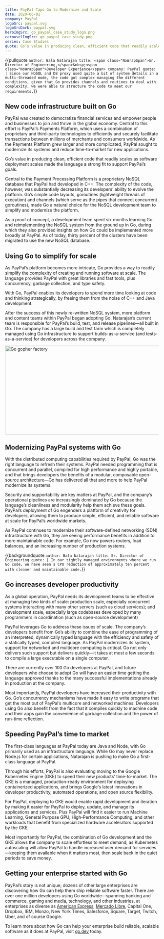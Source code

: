 ```yaml
---
title: PayPal Taps Go to Modernize and Scale
date: 2020-06-01
company: PayPal
logoSrc: paypal.svg
logoSrcDark: paypal.svg
heroImgSrc: go_paypal_case_study_logo.png
carouselImgSrc: go_paypal_case_study.png
series: Case Studies
quote: Go’s value in producing clean, efficient code that readily scales as software deployment scales made the language a strong fit to support PayPal’s goals.
---
```


{{pullquote `
  author: Bala Natarajan
  title: <span class="NoWrapSpan">Sr. Director of Engineering,</span>&nbsp;<span class="NoWrapSpan">Developer Experience</span>
  company: PayPal
  quote: |
    Since our NoSQL and DB proxy used quite a bit of system details in a multi-threaded mode, the code got complex managing the different conditions, given that Go provides channels and routines to deal with complexity, we were able to structure the code to meet our requirements.
`}}

## New code infrastructure built on Go

PayPal was created to democratize financial services and empower people and businesses to join and thrive in the global economy. Central to this effort is PayPal’s Payments Platform, which uses a combination of proprietary and third-party technologies to efficiently and securely facilitate transactions between millions of merchants and consumers worldwide. As the Payments Platform grew larger and more complicated, PayPal sought to modernize its systems and reduce time-to-market for new applications.

Go’s value in producing clean, efficient code that readily scales as software deployment scales made the language a strong fit to support PayPal’s goals.

Central to the Payment Processing Platform is a proprietary NoSQL database that PayPal had developed in C++. The complexity of the code, however, was substantially decreasing its developers’ ability to evolve the platform. Go’s simple code layouts, goroutines (lightweight threads of execution) and channels (which serve as the pipes that connect concurrent goroutines), made Go a natural choice for the NoSQL development team to simplify and modernize the platform.

As a proof of concept, a development team spent six months learning Go and reimplementing the NoSQL system from the ground up in Go, during which they also provided insights on how Go could be implemented more broadly at PayPal. As of today, thirty percent of the clusters have been migrated to use the new NoSQL database.


## Using Go to simplify for scale

As PayPal’s platform becomes more intricate, Go provides a way to readily simplify the complexity of creating and running software at scale. The language provides PayPal with great libraries and fast tools, plus concurrency, garbage collection, and type safety.

With Go, PayPal enables its developers to spend more time looking at code and thinking strategically, by freeing them from the noise of C++ and Java development.

After the success of this newly re-written NoSQL system, more platform and content teams within PayPal began adopting Go. Natarajan’s current team is responsible for PayPal’s build, test, and release pipelines—all built in Go. The company has a large build and test farm which is completely managed using Go infrastructure to support builds-as-a-service (and tests-as-a-service) for developers across the company.

  <img
    loading="lazy"
    width="607"
    height="289"
    class=""
    alt="Go gopher factory"
    src="/images/gophers/factory.png">

## Modernizing PayPal systems with Go

With the distributed computing capabilities required by PayPal, Go was the right language to refresh their systems. PayPal needed programming that is concurrent and parallel, compiled for high performance and highly portable, and that brings developers the benefits of a modular, composable open-source architecture—Go has delivered all that and more to help PayPal modernize its systems.

Security and supportability are key matters at PayPal, and the company’s operational pipelines are increasingly dominated by Go because the language’s cleanliness and modularity help them achieve these goals. PayPal’s deployment of Go engenders a platform of creativity for developers, allowing them to produce simple, efficient, and reliable software at scale for PayPal’s worldwide markets.

As PayPal continues to modernize their software-defined networking (SDN) infrastructure with Go, they are seeing performance benefits in addition to more maintainable code. For example, Go now powers routers, load balances, and an increasing number of production systems.

{{backgroundquote `
  author: Bala Natarajan
  title: Sr. Director of Engineering
  quote: |
    In our tightly managed environments where we run Go code, we have seen a CPU reduction of approximately ten percent with cleaner and maintainable code.
`}}

## Go increases developer productivity

As a global operation, PayPal needs its development teams to be effective at managing two kinds of scale: production scale, especially concurrent systems interacting with many other servers (such as cloud services); and development scale, especially large codebases developed by many programmers in coordination (such as open-source development)

PayPal leverages Go to address these issues of scale. The company’s developers benefit from Go’s ability to combine the ease of programming of an interpreted, dynamically typed language with the efficiency and safety of a statically typed, compiled language. As PayPal modernizes its system, support for networked and multicore computing is critical. Go not only delivers such support but delivers quickly—it takes at most a few seconds to compile a large executable on a single computer.

There are currently over 100 Go developers at PayPal, and future developers who choose to adopt Go will have an easier time getting the language approved thanks to the many successful implementations already in production at the company.

Most importantly, PayPal developers have increased their productivity with Go. Go’s concurrency mechanisms have made it easy to write programs that get the most out of PayPal’s multicore and networked machines. Developers using Go also benefit from the fact that it compiles quickly to machine code and their apps gain the convenience of garbage collection and the power of run-time reflection.

## Speeding PayPal’s time to market

The first-class languages at PayPal today are Java and Node, with Go primarily used as an infrastructure language. While Go may never replace Node.js for certain applications, Natarajan is pushing to make Go a first-class language at PayPal.

Through his efforts, PayPal is also evaluating moving to the Google Kubernetes Engine (GKE) to speed their new products’ time-to-market. The GKE is a managed, production-ready environment for deploying containerized applications, and brings Google's latest innovations in developer productivity, automated operations, and open source flexibility.

For PayPal, deploying to GKE would enable rapid development and iteration by making it easier for PayPal to deploy, update, and manage its applications and services. Plus PayPal will find it easier to run Machine Learning, General Purpose GPU, High-Performance Computing, and other workloads that benefit from specialized hardware accelerators supported by the GKE.

Most importantly for PayPal, the combination of Go development and the GKE allows the company to scale effortless to meet demand, as Kubernetes autoscaling will allow PayPal to handle increased user demand for services—keeping them available when it matters most, then scale back in the quiet periods to save money.


## Getting your enterprise started with Go

PayPal’s story is not unique; dozens of other large enterprises are discovering how Go can help them ship reliable software faster. There are over one million developers using Go worldwide—spanning banking and commerce, gaming and media, technology, and other industries, at enterprises as diverse as [American Express](/solutions/americanexpress), [Mercado Libre](/solutions/mercadolibre), Capital One, Dropbox, IBM, Monzo, New York Times, Salesforce, Square, Target, Twitch, Uber, and of course Google.

To learn more about how Go can help your enterprise build reliable, scalable software as it does at PayPal, visit [go.dev](/) today.
